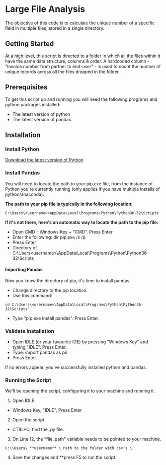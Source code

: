 # Large File Analysis

The objective of this code is to calculate the unique number of a specific field in multiple files, stored in a single directory.

## Getting Started

At a high level, this script is directed to a folder in which all the files within it have the same data structure, columns & order.
A hardcoded column - "Invoice number from partner to end-user" - is used to count the number of unique records across all the files dropped in the folder. 


## Prerequisites

To get this script up and running you will need the following programs and python packages installed:

* The latest version of python
* The latest version of pandas




## Installation


### Install Python

[Download the latest version of Python](https://www.python.org/downloads/) 


### Install Pandas


You will need to locate the path to your pip.exe file, from the instance of Python you're currently running (only applies if you have multiple installs of python/anaconda). 


**The path to your pip file is typically in the following location:**

`C:\Users\<username>\AppData\Local\Programs\Python\Python36-32\Scripts`


**If it's not there, here's an automatic way to locate the path to the pip file:**

+ Open CMD - Windows Key + "CMD". Press Enter
+ Enter the following: dir pip.exe /s /p
+ Press Enter
+ Directory of C:\Users\<username>\AppData\Local\Programs\Python\Python36-32\Scripts


#### Importing Pandas

Now you know the directory of pip, it's time to install pandas. 

+ Change directory to the pip location. 
+ Use this command:

`cd C:\Users\<username>\AppData\Local\Programs\Python\Python36-32\Scripts"`
+ Type "pip.exe install pandas". Press Enter. 



###  Validate Installation

+ Open IDLE (or your favourite IDE) by pressing "Windows Key" and typing "IDLE". Press Enter.
+ Type: import pandas as pd
+ Press Enter. 

If no errors appear, you've successfully installed python and pandas. 






### Running the Script

We'll be opening the script, configuring it to your machine and running it. 

1. Open IDLE. 
* Windows Key, "IDLE", Press Enter

2. Open the script
* CTRL+O, find the .py file.

3. On Line 12, the "file_path" variable needs to be pointed to your machine. 

`C:\\Users\ **username** \ Path to the folder with csv's \`

4. Save the changes and **press F5 to run the script. 
